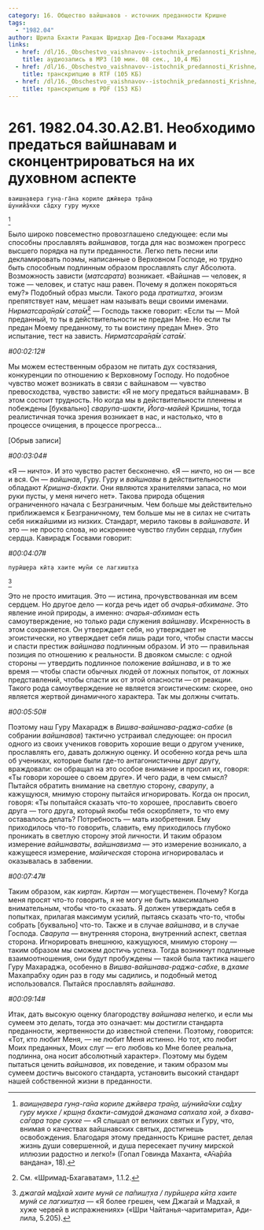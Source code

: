 ```yaml
---
category: 16. Общество вайшнавов - источник преданности Кришне
tags:
  - "1982.04"
author: Шрила Бхакти Ракшак Шридхар Дев-Госвами Махарадж
links:
  - href: /dl/16._Obschestvo_vaishnavov--istochnik_predannosti_Krishne/261_1982.04.30.A2.B1_SridharMj_Neobhodimo_predatsja_vajshnavam_i_skoncentrirovatsja_na_ih_duhovnom_aspekte.mp3
    title: аудиозапись в MP3 (10 мин. 08 сек., 10,4 МБ)
  - href: /dl/16._Obschestvo_vaishnavov--istochnik_predannosti_Krishne/261_1982.04.30.A2.B1_SridharMj_Neobhodimo_predatsja_vajshnavam_i_skoncentrirovatsja_na_ih_duhovnom_aspekte.rtf
    title: транскрипцию в RTF (105 КБ)
  - href: /dl/16._Obschestvo_vaishnavov--istochnik_predannosti_Krishne/261_1982.04.30.A2.B1_SridharMj_Neobhodimo_predatsja_vajshnavam_i_skoncentrirovatsja_na_ih_duhovnom_aspekte.pdf
    title: транскрипцию в PDF (153 КБ)
---
```


# 261. 1982.04.30.A2.B1. Необходимо предаться вайшнавам и сконцентрироваться на их духовном аспекте

    ваиш̣н̣авера гун̣а-га̄на кориле джӣвера тра̄н̣а
    ш́унийа̄чхи са̄дху гуру мукхе
[^_ftn1]

Было широко повсеместно провозглашено следующее: если мы способны прославлять *вайшнавов*, тогда для нас возможен прогресс высшего порядка на пути преданности. Легко петь песни или декламировать поэмы, написанные о Верховном Господе, но трудно быть способным подлинным образом прославлять слуг Абсолюта. Возможность зависти (*матсарата*) возникает. «Вайшнав — человек, я тоже — человек, и статус наш равен. Почему я должен покоряться ему?» Подобный образ мысли. Такого рода *пратиштха*, эгоизм препятствует нам, мешает нам называть вещи своими именами. *Нирматсара̄н̣а̄м̇ сата̄м̇*[^_ftn2] — Господь также говорит: «Если ты — Мой преданный, то ты в действительности не предан Мне. Но если ты предан Моему преданному, то ты воистину предан Мне». Это испытание, тест на зависть. *Нирматсара̄н̣а̄м̇ сата̄м̇*.

*#00:02:12#*

Мы можем естественным образом не питать дух состязания, конкуренции по отношению к Верховному Господу. Но подобное чувство может возникать в связи с вайшнавом — чувство превосходства, чувство зависти: «Я не могу предаться вайшнавам». В этом состоит трудность. Но когда мы в действительности пленены и побеждены [буквально] *сварупа-шакти*, *Йога-майей* Кришны, тогда реалистичная точка зрения возникает в нас, и настолько, что в процессе очищения, в процессе прогресса…

[Обрыв записи]

*#00:03:04#*

«Я — ничто». И это чувство растет бесконечно. «Я — ничто, но он — все и вся. Он — *вайшнав*, Гуру. Гуру и *вайшнавы* в действительности обладают *Кришна-бхакти*. Они являются хранителями запаса, но мои руки пусты, у меня ничего нет». Такова природа общения ограниченного начала с Безграничным. Чем больше мы действительно приближаемся к Безграничному, тем больше мы не в силах не считать себя нижайшими из низких. Стандарт, мерило таковы в *вайшнавате*. И это — не просто слова, но искреннее чувство глубин сердца, глубин сердца. Кавирадж Госвами говорит:

*#00:04:07#*

    пурӣш̣ера кӣт̣а хаите мун̃и се лагхишт̣ха
[^_ftn3]

Это не просто имитация. Это — истина, прочувствованная им всем сердцем. Но другое дело — когда речь идет об *ачарья-абхимане*. Это явление иной природы, а именно: *ачарья-абхиман* есть самоутверждение, но только ради служения *вайшнаву*. Искренность в этом сохраняется. Он утверждает себя, но утверждает не эгоистически, но утверждает себя лишь ради того, чтобы спасти массы и спасти престиж *вайшнава* подлинным образом. И это — правильная позиция по отношению к реальности. В двояком смысле: с одной стороны — утвердить подлинное положение *вайшнава*, и в то же время — чтобы спасти обычных людей от ложных попыток, от ложных представлений, чтобы спасти их от этой опасности — от реакции. Такого рода самоутверждение не является эгоистическим: скорее, оно является жертвой динамичного характера. Так мы должны считать.

*#00:05:50#*

Поэтому наш Гуру Махарадж в *Вишва-вайшнава-раджа-сабхе* (в собрании *вайшнавов*) тактично устраивал следующее: он просил одного из своих учеников говорить хорошие вещи о другом ученике, прославлять его, давать должную оценку. И особенно когда речь шла об учениках, которые были где-то антагонистичны друг другу, враждовали: он обращал на это особое внимание и просил их, говоря: «Ты говори хорошее о своем друге». И чего ради, в чем смысл? Пытайся обратить внимание на светлую сторону, *сварупу*, а кажущуюся, мнимую сторону пытайся игнорировать. Когда он просил, говоря: «Ты попытайся сказать что-то хорошее, прославить своего друга — того друга, который якобы тебя оскорбляет», то что ему оставалось делать? Потребность — мать изобретения. Ему приходилось что-то говорить, славить, ему приходилось глубоко проникать в светлую сторону этой личности. И таким образом измерение *вайшнаваты*, *вайшнавизма* — это измерение возникало, а кажущееся измерение, *майическая* сторона игнорировалась и оказывалась в забвении.

*#00:07:47#*

Таким образом, как *киртан*. *Киртан* — могущественен. Почему? Когда меня просят что-то говорить, я не могу не быть максимально внимательным, чтобы что-то сказать. Я должен утверждать себя в попытках, прилагая максимум усилий, пытаясь сказать что-то, чтобы собрать [буквально] что-то. Также и в случае *вайшнава*, и в случае Господа. *Сварупа* — внутренняя сторона, внутренний аспект, светлая сторона. Игнорировать внешнюю, кажущуюся, мнимую сторону — таким образом мы сможем достичь успеха. Тогда возникнут подлинные взаимоотношения, они будут пробуждены — такой была тактика нашего Гуру Махараджа, особенно в *Вишва-вайшнава-раджа-сабхе*, в *дхаме* Махапрабху один раз в году мы садились, и подобный метод использовался. Пытайся прославлять *вайшнава*.

*#00:09:14#*

Итак, дать высокую оценку благородству *вайшнава* нелегко, и если мы сумеем это делать, тогда это означает: мы достигли стандарта преданности, жертвенности до известной степени. Поэтому, говорится: «Тот, кто любит Меня, — не любит Меня истинно. Но тот, кто любит Моих преданных, Моих слуг — его любовь ко Мне более реальна, подлинна, она носит абсолютный характер». Поэтому мы будем пытаться ценить *вайшнавов*, их поведение, и таким образом мы сумеем достичь высокого стандарта, установить высокий стандарт нашей собственной жизни в преданности.



[^_ftn1]: *ваиш̣н̣авера гун̣а-га̄на кориле джӣвера тра̄н̣а, ш́унийа̄чхи са̄дху гуру мукхе / крш̣н̣а бхакти-самудой джанама сапхала хой, э бхава-са̄гара торе сукхе* — «Я слышал от великих святых и Гуру, что, внимая о качествах вайшнавских святых, достигнешь освобождения. Благодаря этому преданность Кришне растет, делая жизнь души совершенной, и душа пересекает пучину мирской иллюзии радостно и легко!» (Гопал Говинда Маханта, «А̄ча̄рйа вандана», 18).

[^_ftn2]: См. «Шримад-Бхагаватам», 1.1.2.

[^_ftn3]: *джага̄и ма̄дха̄и хаите мун̃и се па̄пиш̣т̣ха / пурӣш̣ера кӣт̣а хаите мун̃и се лагхишт̣ха* — «Я более грешен, чем Джагай и Мадхай, я хуже червей в испражнениях» («Шри Чайтанья-чаритамрита», Ади-лила, 5.205).

